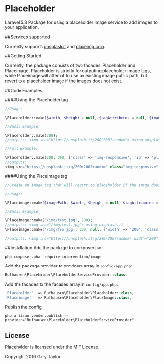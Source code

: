 # Placeholder
Laravel 5.3 Package for using a placeholder image service to add images to your application.

##Services supported

Currently supports [unsplash.it](https://unsplash.it/) and [placeimg.com](https://placeimg.com/).

##Getting Started

Currently, the package consists of two facades: Placeholder and Placeimage. Placeholder is strictly for outputing placeholder image tags, while Placeimage will attempt to use an existing image public path, but revert to a placeholder image if the images does not exist.

##Code Examples

####Using the Placeholder tag

```php
//Usage:

\Placeholder::make($width, $height = null, $tagAttributes = null, $imageOptions = null);

//Basic Example:

\Placeholder::make(200);
//outputs: <img src="https://unsplash.it/200/200?random"> using unsplash.it

//Full Example:

\Placeholder::make(200, 200, ['class' => 'img-responsive', 'id' => 'placeholder'], ['color' => 'grayscale']);
//outputs:
<img src="https://unsplash.it/g/200/200?random" class="img-responsive" id="placeholder"> using unsplash.it
```

####Using the Placeimage tag

```php
//Create an image tag that will revert to placeholder if the image does not exist:

//Usage:

\Placeimage::make($imagePath, $width, $height = null, $tagAttributes = null, $imageOptions = null);

//Basic Example:

\Placeimage::make('/img/test.jpg', 200);
//outputs: <img src="/img/test.jpg"> using unsplash.it
\Placeimage::make('/img/foo.jpg', 200, null, ['width' => '200', 'class' => 'img-responsive'], ['color' => 'grayscale']); //image does not exist

//outputs: <img src="https://unsplash.it/g/200/200?random" width="200" class="img-responsive"> using unsplash.it
```

##Installation
Add the package to composer.json

```
php composer.phar require intervention/image
```

Add the package provider to providers array in ```config/app.php```:

```php
Rufhausen\Placeholder\PlaceholderServiceProvider::class,
```

Add the facades to the facades array in ```config/app.php```:

```php
'Placeholder'  => Rufhausen\Placeholder\Placeholder::class,
'Placeimage'   => Rufhausen\Placeholder\PlaceImage::class,
```

Publish the config:

```
php artisan vendor:publish --provider="Rufhausen\Placeholder\PlaceholderServiceProvider"
```

## License

Placeholder is licensed under the [MIT License](http://opensource.org/licenses/MIT).

Copyright 2016 Gary Taylor

